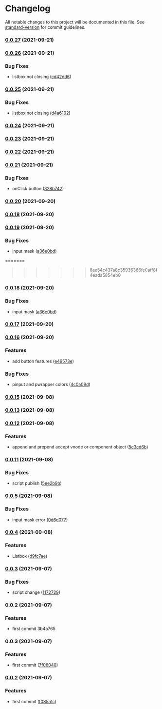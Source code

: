 # Changelog

All notable changes to this project will be documented in this file. See [standard-version](https://github.com/conventional-changelog/standard-version) for commit guidelines.

### [0.0.27](https://github.com/pedroloch/vue-components/compare/v0.0.26...v0.0.27) (2021-09-21)

### [0.0.26](https://github.com/pedroloch/vue-components/compare/v0.0.25...v0.0.26) (2021-09-21)


### Bug Fixes

* listbox not closing ([cd42dd6](https://github.com/pedroloch/vue-components/commit/cd42dd6a63703e0186faaa147e85d9824954bb8d))

### [0.0.25](https://github.com/pedroloch/vue-components/compare/v0.0.24...v0.0.25) (2021-09-21)


### Bug Fixes

* listbox not closing ([d4a6102](https://github.com/pedroloch/vue-components/commit/d4a61028704da9e988d0e195b531be425f2eafde))

### [0.0.24](https://github.com/pedroloch/vue-components/compare/v0.0.23...v0.0.24) (2021-09-21)

### [0.0.23](https://github.com/pedroloch/vue-components/compare/v0.0.22...v0.0.23) (2021-09-21)

### [0.0.22](https://github.com/pedroloch/vue-components/compare/v0.0.21...v0.0.22) (2021-09-21)

### [0.0.21](https://github.com/pedroloch/vue-components/compare/v0.0.20...v0.0.21) (2021-09-21)


### Bug Fixes

* onClick button ([328b742](https://github.com/pedroloch/vue-components/commit/328b7429dc700f45dc0c22cb63886af069c1dd0e))

### [0.0.20](https://github.com/pedroloch/vue-components/compare/v0.0.19...v0.0.20) (2021-09-20)

### [0.0.18](https://github.com/pedroloch/vue-components/compare/v0.0.17...v0.0.18) (2021-09-20)

### [0.0.19](https://github.com/pedroloch/vue-components/compare/v0.0.17...v0.0.19) (2021-09-20)


### Bug Fixes

* input mask ([a36e0bd](https://github.com/pedroloch/vue-components/commit/a36e0bde176514b37697d40cc976c32dd384770a))

=======
>>>>>>> 8ae54c437a8c35936366fe0aff8f4eada5854eb0
### [0.0.18](https://github.com/pedroloch/vue-components/compare/v0.0.17...v0.0.18) (2021-09-20)


### Bug Fixes

* input mask ([a36e0bd](https://github.com/pedroloch/vue-components/commit/a36e0bde176514b37697d40cc976c32dd384770a))

### [0.0.17](https://github.com/pedroloch/vue-components/compare/v0.0.16...v0.0.17) (2021-09-20)

### [0.0.16](https://github.com/pedroloch/vue-components/compare/v0.0.15...v0.0.16) (2021-09-20)


### Features

* add button features ([e49573e](https://github.com/pedroloch/vue-components/commit/e49573e508ac3eef26e56df8c7e2861d990a08fb))


### Bug Fixes

* pinput and pwrapper colors ([4c0a09d](https://github.com/pedroloch/vue-components/commit/4c0a09d2e0258be9d14aa83fd68356edeff31847))

### [0.0.15](https://github.com/pedroloch/vue-components/compare/v0.0.12...v0.0.15) (2021-09-08)

### [0.0.13](https://github.com/pedroloch/vue-components/compare/v0.0.12...v0.0.13) (2021-09-08)

### [0.0.12](https://github.com/pedroloch/vue-components/compare/v0.0.11...v0.0.12) (2021-09-08)


### Features

* append and prepend accept vnode or component object ([5c3cd6b](https://github.com/pedroloch/vue-components/commit/5c3cd6b9d17e991819ba17234340717999f26942))

### [0.0.11](https://github.com/pedroloch/vue-components/compare/v0.0.10...v0.0.11) (2021-09-08)


### Bug Fixes

* script publish ([5ee2b9b](https://github.com/pedroloch/vue-components/commit/5ee2b9bd1c88f63ca481e8fb2e238f821b8410ee))

### [0.0.5](https://github.com/pedroloch/vue-components/compare/v0.0.4...v0.0.5) (2021-09-08)


### Bug Fixes

* input mask error ([0d6d077](https://github.com/pedroloch/vue-components/commit/0d6d07776964d6f437ffb669be2feb246e6f7e2a))

### [0.0.4](https://github.com/pedroloch/vue-components/compare/v0.0.3...v0.0.4) (2021-09-08)


### Features

* Listbox ([d9fc7ae](https://github.com/pedroloch/vue-components/commit/d9fc7ae6661fafa31d8105b1bba2898d739d6911))

### [0.0.3](https://github.com/pedroloch/vue-components/compare/v0.0.2...v0.0.3) (2021-09-07)


### Bug Fixes

* script change ([1172729](https://github.com/pedroloch/vue-components/commit/1172729d132dffeafe7a5454703e9b4d4b7a0d19))

### 0.0.2 (2021-09-07)


### Features

* first commit 3b4a765

### 0.0.3 (2021-09-07)


### Features

* first commit ([7f06040](https://github.com/pedroloch/vue-components/commit/7f06040fae5fae096f5fdd3b8f5d516bbf47cf5b))

### [0.0.2](https://github.com/pedroloch/vue-components/compare/v0.0.23...v0.0.2) (2021-09-07)


### Features

* first commit ([f085a1c](https://github.com/pedroloch/vue-components/commit/f085a1cae83be1da8dd11f8a4c71c78e4f0e9836))
